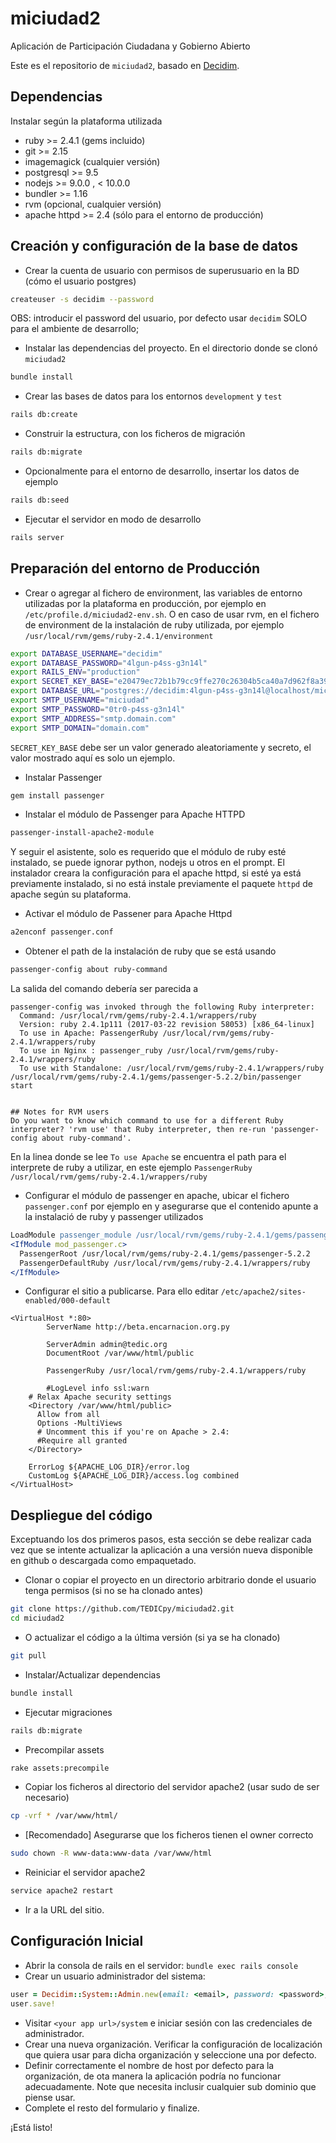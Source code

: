 # miciudad2

Aplicación de Participación Ciudadana y Gobierno Abierto

Este es el repositorio de `miciudad2`, basado en [Decidim](https://github.com/decidim/decidim).


## Dependencias

Instalar según la plataforma utilizada 

* ruby >= 2.4.1 (gems incluido)
* git >= 2.15
* imagemagick (cualquier versión)
* postgresql >= 9.5 
* nodejs >= 9.0.0 , < 10.0.0
* bundler >= 1.16
* rvm (opcional, cualquier versión)
* apache httpd >= 2.4 (sólo para el entorno de producción)

## Creación y configuración de la base de datos

* Crear la cuenta de usuario con permisos de superusuario en la BD (cómo el usuario postgres)
```bash
createuser -s decidim --password
```
OBS: introducir el password del usuario, por defecto usar `decidim` SOLO para el ambiente de desarrollo;

* Instalar las dependencias del proyecto. En el directorio donde se clonó `miciudad2`
```bash
bundle install 
```
* Crear las bases de datos para los entornos `development` y `test`

```bash
rails db:create
```
* Construir la estructura, con los ficheros de migración
```bash
rails db:migrate
```
* Opcionalmente para el entorno de desarrollo, insertar los datos de ejemplo
```bash
rails db:seed
```
* Ejecutar el servidor en modo de desarrollo
```bash
rails server
```

## Preparación del entorno de Producción

* Crear o agregar al fichero de environment, las variables de entorno utilizadas por 
la plataforma en producción, por ejemplo en `/etc/profile.d/miciudad2-env.sh`. O 
en caso de usar rvm, en el fichero de environment de la instalación de ruby utilizada, 
por ejemplo `/usr/local/rvm/gems/ruby-2.4.1/environment`
 

```bash
export DATABASE_USERNAME="decidim"
export DATABASE_PASSWORD="4lgun-p4ss-g3n14l"
export RAILS_ENV="production"
export SECRET_KEY_BASE="e20479ec72b1b79cc9ffe270c26304b5ca40a7d962f8a394b2d7072bb13e2d8aab834550f2fbb93a5579087d650922bc5fc0225c4c9daa2fd035a975e89d8639"
export DATABASE_URL="postgres://decidim:4lgun-p4ss-g3n14l@localhost/miciudad2"
export SMTP_USERNAME="miciudad"
export SMTP_PASSWORD="0tr0-p4ss-g3n14l"
export SMTP_ADDRESS="smtp.domain.com"
export SMTP_DOMAIN="domain.com"
```

`SECRET_KEY_BASE` debe ser un valor generado aleatoriamente y secreto, el valor mostrado aquí es solo un
ejemplo.


* Instalar Passenger
```bash
gem install passenger
```

* Instalar el módulo de Passenger para Apache HTTPD
```bash
passenger-install-apache2-module
```
Y seguir el asistente, solo es requerido que el módulo de ruby esté instalado, se puede 
ignorar python, nodejs u otros en el prompt. El instalador creara la configuración para el
apache httpd, si esté ya está previamente instalado, si no está instale previamente el paquete
`httpd` de apache según su plataforma.

* Activar el módulo de Passener para Apache Httpd
```bash
a2enconf passenger.conf
```

* Obtener el path de la instalación de ruby que se está usando
```bash
passenger-config about ruby-command
```

La salida del comando debería ser parecida a  
```
passenger-config was invoked through the following Ruby interpreter:
  Command: /usr/local/rvm/gems/ruby-2.4.1/wrappers/ruby
  Version: ruby 2.4.1p111 (2017-03-22 revision 58053) [x86_64-linux]
  To use in Apache: PassengerRuby /usr/local/rvm/gems/ruby-2.4.1/wrappers/ruby
  To use in Nginx : passenger_ruby /usr/local/rvm/gems/ruby-2.4.1/wrappers/ruby
  To use with Standalone: /usr/local/rvm/gems/ruby-2.4.1/wrappers/ruby /usr/local/rvm/gems/ruby-2.4.1/gems/passenger-5.2.2/bin/passenger start


## Notes for RVM users
Do you want to know which command to use for a different Ruby interpreter? 'rvm use' that Ruby interpreter, then re-run 'passenger-config about ruby-command'.
```

En la linea donde se lee  `To use Apache` se encuentra el path para el interprete de ruby a utilizar, en este ejemplo
`PassengerRuby /usr/local/rvm/gems/ruby-2.4.1/wrappers/ruby`


* Configurar el módulo de passenger en apache, ubicar el fichero `passenger.conf` por ejemplo
en y asegurarse que el contenido apunte a la instalació de ruby y passenger utilizados
```apache
LoadModule passenger_module /usr/local/rvm/gems/ruby-2.4.1/gems/passenger-5.2.2/buildout/apache2/mod_passenger.so
<IfModule mod_passenger.c>
  PassengerRoot /usr/local/rvm/gems/ruby-2.4.1/gems/passenger-5.2.2
  PassengerDefaultRuby /usr/local/rvm/gems/ruby-2.4.1/wrappers/ruby
</IfModule>
```

* Configurar el sitio a publicarse. Para ello editar `/etc/apache2/sites-enabled/000-default`

```
<VirtualHost *:80>
        ServerName http://beta.encarnacion.org.py

        ServerAdmin admin@tedic.org
        DocumentRoot /var/www/html/public

        PassengerRuby /usr/local/rvm/gems/ruby-2.4.1/wrappers/ruby

        #LogLevel info ssl:warn
    # Relax Apache security settings
    <Directory /var/www/html/public>
      Allow from all
      Options -MultiViews
      # Uncomment this if you're on Apache > 2.4:
      #Require all granted
    </Directory>

    ErrorLog ${APACHE_LOG_DIR}/error.log
    CustomLog ${APACHE_LOG_DIR}/access.log combined
</VirtualHost>

```

## Despliegue del código

Exceptuando los dos primeros pasos, esta sección se debe realizar cada vez 
que se intente actualizar la aplicación a una versión nueva disponible en 
github o descargada como empaquetado.

* Clonar o copiar el proyecto en un directorio arbitrario donde el usuario tenga permisos
 (si no se ha clonado antes) 

```bash
git clone https://github.com/TEDICpy/miciudad2.git
cd miciudad2

``` 

* O actualizar el código a la última versión (si ya se ha clonado)

```bash
git pull 
```

* Instalar/Actualizar dependencias

```bash
bundle install
```

* Ejecutar migraciones

```bash
rails db:migrate
```

* Precompilar assets

```bash
rake assets:precompile
```

* Copiar los ficheros al directorio del servidor apache2 (usar sudo de ser necesario)

```bash
cp -vrf * /var/www/html/
```

* [Recomendado] Asegurarse que los ficheros tienen el owner correcto
```bash
sudo chown -R www-data:www-data /var/www/html
``` 

* Reiniciar el servidor apache2

```bash
service apache2 restart
```

* Ir a la URL del sitio.

## Configuración Inicial
 
* Abrir la consola de rails en el servidor: `bundle exec rails console`
* Crear un usuario administrador del sistema:
```ruby
user = Decidim::System::Admin.new(email: <email>, password: <password>, password_confirmation: <password>)
user.save!
```
* Visitar `<your app url>/system` e iniciar sesión con las credenciales de administrador.
* Crear una nueva organización. Verificar la configuración de localización que quiera usar para dicha organización y seleccione una por defecto.
* Definir correctamente el nombre de host por defecto para la organización, de ota manera la aplicación podría no funcionar adecuadamente. Note que necesita inclusir cualquier sub dominio que piense usar. 
* Complete el resto del formulario y finalize.

¡Está listo!

